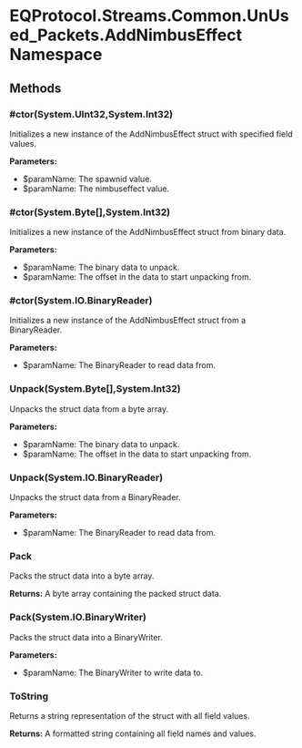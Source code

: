 ﻿# EQProtocol.Streams.Common.UnUsed_Packets.AddNimbusEffect Namespace

## Methods

### #ctor(System.UInt32,System.Int32)

Initializes a new instance of the AddNimbusEffect struct with specified field values.

**Parameters:**

- $paramName: The spawnid value.
- $paramName: The nimbuseffect value.

### #ctor(System.Byte[],System.Int32)

Initializes a new instance of the AddNimbusEffect struct from binary data.

**Parameters:**

- $paramName: The binary data to unpack.
- $paramName: The offset in the data to start unpacking from.

### #ctor(System.IO.BinaryReader)

Initializes a new instance of the AddNimbusEffect struct from a BinaryReader.

**Parameters:**

- $paramName: The BinaryReader to read data from.

### Unpack(System.Byte[],System.Int32)

Unpacks the struct data from a byte array.

**Parameters:**

- $paramName: The binary data to unpack.
- $paramName: The offset in the data to start unpacking from.

### Unpack(System.IO.BinaryReader)

Unpacks the struct data from a BinaryReader.

**Parameters:**

- $paramName: The BinaryReader to read data from.

### Pack

Packs the struct data into a byte array.

**Returns:** A byte array containing the packed struct data.

### Pack(System.IO.BinaryWriter)

Packs the struct data into a BinaryWriter.

**Parameters:**

- $paramName: The BinaryWriter to write data to.

### ToString

Returns a string representation of the struct with all field values.

**Returns:** A formatted string containing all field names and values.


